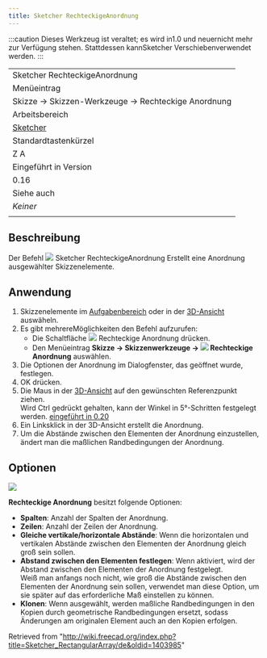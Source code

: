 ```yaml
---
title: Sketcher RechteckigeAnordnung
---
```


:::caution
Dieses Werkzeug ist veraltet; es wird in1.0 und neuernicht mehr zur Verfügung stehen. Stattdessen kannSketcher Verschiebenverwendet werden.
:::

|                                                            |
| ---------------------------------------------------------- |
| Sketcher RechteckigeAnordnung                              |
| Menüeintrag                                                |
| Skizze → Skizzen-Werkzeuge → Rechteckige Anordnung         |
| Arbeitsbereich                                             |
| [Sketcher](/Sketcher_Workbench/de "Sketcher Workbench/de") |
| Standardtastenkürzel                                       |
| Z A                                                        |
| Eingeführt in Version                                      |
| 0.16                                                       |
| Siehe auch                                                 |
| _Keiner_                                                   |
|                                                            |

## Beschreibung

Der Befehl ![](/images/Sketcher_RectangularArray.svg) Sketcher RechteckigeAnordnung Erstellt eine Anordnung ausgewählter Skizzenelemente.

## Anwendung

1. Skizzenelemente im [Aufgabenbereich](/Task_panel "Task panel") oder in der [3D-Ansicht](/3D_view "3D view") auswäheln.
2. Es gibt mehrereMöglichkeiten den Befehl aufzurufen:
   - Die Schaltfläche ![](/images/Sketcher_RectangularArray.svg) Rechteckige Anordnung drücken.
   - Den Menüeintrag **Skizze → Skizzenwerkzeuge → ![](/images/Sketcher_RectangularArray.svg) Rechteckige Anordnung** auswählen.
3. Die Optionen der Anordnung im Dialogfenster, das geöffnet wurde, festlegen.
4. OK drücken.
5. Die Maus in der [3D-Ansicht](/3D_view/de "3D view/de") auf den gewünschten Referenzpunkt ziehen.  
   Wird Ctrl gedrückt gehalten, kann der Winkel in 5°-Schritten festgelegt werden. [eingeführt in 0.20](/Release_notes_0.20/de "Release notes 0.20/de")
6. Ein Linksklick in der 3D-Ansicht erstellt die Anordnung.
7. Um die Abstände zwischen den Elementen der Anordnung einzustellen, ändert man die maßlichen Randbedingungen der Anordnung.

## Optionen

![](/images/Sketcher_RectangularArray_Options.jpg)

**Rechteckige Anordnung** besitzt folgende Optionen:

- **Spalten**: Anzahl der Spalten der Anordnung.
- **Zeilen**: Anzahl der Zeilen der Anordnung.
- **Gleiche vertikale/horizontale Abstände**: Wenn die horizontalen und vertikalen Abstände zwischen den Elementen der Anordnung gleich groß sein sollen.
- **Abstand zwischen den Elementen festlegen**: Wenn aktiviert, wird der Abstand zwischen den Elementen der Anordnung festgelegt.  
  Weiß man anfangs noch nicht, wie groß die Abstände zwischen den Elementen der Anordnung sein sollen, verwendet man diese Option, um sie später auf das erforderliche Maß einstellen zu können.
- **Klonen**: Wenn ausgewählt, werden maßliche Randbedingungen in den Kopien durch geometrische Randbedingungen ersetzt, sodass Änderungen am originalen Element auch an den Kopien erfolgen.

Retrieved from "<http://wiki.freecad.org/index.php?title=Sketcher_RectangularArray/de&oldid=1403985>"
